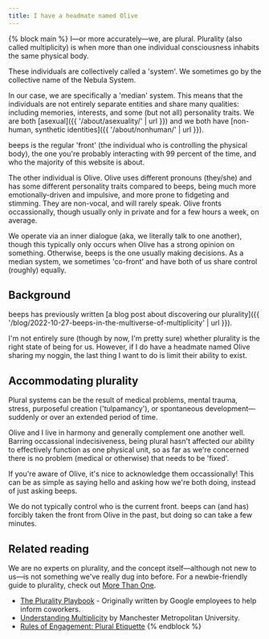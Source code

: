 ```yaml
---
title: I have a headmate named Olive
---
```


{% block main %}
I—or more accurately—we, are plural. Plurality (also called multiplicity) is when more than one individual consciousness inhabits the same physical body.

These individuals are collectively called a 'system'. We sometimes go by the collective name of the Nebula System.

In our case, we are specifically a 'median' system. This means that the individuals are not entirely separate entities and share many qualities: including memories, interests, and some (but not all) personality traits. We are both [asexual]({{ '/about/asexuality/' | url }}) and we both have [non-human, synthetic identities]({{ '/about/nonhuman/' | url }}).

beeps is the regular 'front' (the individual who is controlling the physical body), the one you're probably interacting with 99 percent of the time, and who the majority of this website is about.

The other individual is Olive. Olive uses different pronouns (they/she) and has some different personality traits compared to beeps, being much more emotionally-driven and impulsive, and more prone to fidgeting and stimming. They are non-vocal, and will rarely speak. Olive fronts occassionally, though usually only in private and for a few hours a week, on average.

We operate via an inner dialogue (aka, we literally talk to one another), though this typically only occurs when Olive has a strong opinion on something. Otherwise, beeps is the one usually making decisions. As a median system, we sometimes 'co-front' and have both of us share control (roughly) equally.

## Background

beeps has previously written [a blog post about discovering our plurality]({{ '/blog/2022-10-27-beeps-in-the-multiverse-of-multiplicity' | url }}).

I'm not entirely sure (though by now, I'm pretty sure) whether plurality is the right state of being for us. However, if I do have a headmate named Olive sharing my noggin, the last thing I want to do is limit their ability to exist.

## Accommodating plurality

Plural systems can be the result of medical problems, mental trauma, stress, purposeful creation ('tulpamancy'), or spontaneous development—suddenly or over an extended period of time.

Olive and I live in harmony and generally complement one another well. Barring occassional indecisiveness, being plural hasn't affected our ability to effectively function as one physical unit, so as far as we're concerned there is no problem (medical or otherwise) that needs to be 'fixed'.

If you're aware of Olive, it's nice to acknowledge them occassionally! This can be as simple as saying hello and asking how we're both doing, instead of just asking beeps.

We do not typically control who is the current front. beeps can (and has) forcibly taken the front from Olive in the past, but doing so can take a few minutes.

## Related reading

We are no experts on plurality, and the concept itself—although not new to us—is not something we've really dug into before. For a newbie-friendly guide to plurality, check out [More Than One](https://morethanone.info).

- [The Plurality Playbook](https://www.pluralpride.com/playbook) - Originally written by Google employees to help inform coworkers.
- [Understanding Multiplicity](https://www.mmu.ac.uk/mmud8/media/10605/download) by Manchester Metropolitan University.
- [Rules of Engagement: Plural Etiquette](https://www.exunoplures.org/main/articles/rules/)
  {% endblock %}
